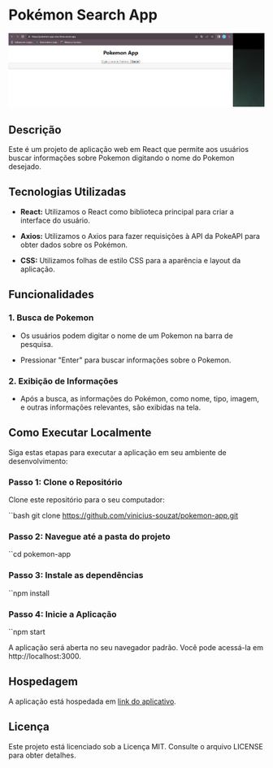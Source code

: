 # Pokémon Search App

![Preview](image.png)

## Descrição

Este é um projeto de aplicação web em React que permite aos usuários buscar informações sobre Pokemon digitando o nome do Pokemon desejado.

## Tecnologias Utilizadas

- **React:** Utilizamos o React como biblioteca principal para criar a interface do usuário.

- **Axios:** Utilizamos o Axios para fazer requisições à API da PokeAPI para obter dados sobre os Pokémon.

- **CSS:** Utilizamos folhas de estilo CSS para a aparência e layout da aplicação.

## Funcionalidades

### 1. Busca de Pokemon

- Os usuários podem digitar o nome de um Pokemon na barra de pesquisa.

- Pressionar "Enter" para buscar informações sobre o Pokemon.

### 2. Exibição de Informações

- Após a busca, as informações do Pokémon, como nome, tipo, imagem, e outras informações relevantes, são exibidas na tela.

## Como Executar Localmente

Siga estas etapas para executar a aplicação em seu ambiente de desenvolvimento:

### Passo 1: Clone o Repositório

Clone este repositório para o seu computador:

``bash
git clone https://github.com/vinicius-souzat/pokemon-app.git

### Passo 2: Navegue até a pasta do projeto
``cd pokemon-app

### Passo 3: Instale as dependências
``npm install

### Passo 4: Inicie a Aplicação
``npm start

A aplicação será aberta no seu navegador padrão. Você pode acessá-la em http://localhost:3000.

## Hospedagem

A aplicação está hospedada em [link do aplicativo](https://pokemon-app-iota-three.vercel.app/).

## Licença

Este projeto está licenciado sob a Licença MIT. Consulte o arquivo LICENSE para obter detalhes.

